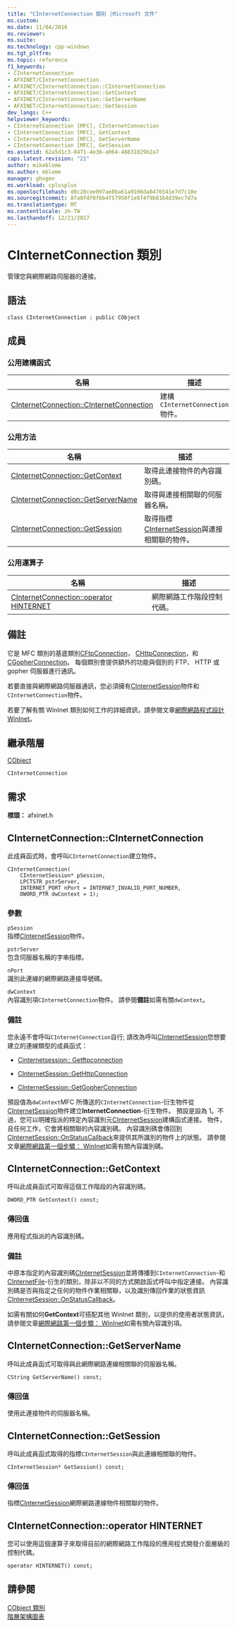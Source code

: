 ```yaml
---
title: "CInternetConnection 類別 |Microsoft 文件"
ms.custom: 
ms.date: 11/04/2016
ms.reviewer: 
ms.suite: 
ms.technology: cpp-windows
ms.tgt_pltfrm: 
ms.topic: reference
f1_keywords:
- CInternetConnection
- AFXINET/CInternetConnection
- AFXINET/CInternetConnection::CInternetConnection
- AFXINET/CInternetConnection::GetContext
- AFXINET/CInternetConnection::GetServerName
- AFXINET/CInternetConnection::GetSession
dev_langs: C++
helpviewer_keywords:
- CInternetConnection [MFC], CInternetConnection
- CInternetConnection [MFC], GetContext
- CInternetConnection [MFC], GetServerName
- CInternetConnection [MFC], GetSession
ms.assetid: 62a5d1c3-8471-4e36-a064-48831829b2a7
caps.latest.revision: "21"
author: mikeblome
ms.author: mblome
manager: ghogen
ms.workload: cplusplus
ms.openlocfilehash: d0c20cee097ae0ba61a9106da0476541e7d7c18e
ms.sourcegitcommit: 8fa8fdf0fbb4f57950f1e8f4f9b81b4d39ec7d7a
ms.translationtype: MT
ms.contentlocale: zh-TW
ms.lasthandoff: 12/21/2017
---
```

# <a name="cinternetconnection-class"></a>CInternetConnection 類別
管理您與網際網路伺服器的連接。  
  
## <a name="syntax"></a>語法  
  
```  
class CInternetConnection : public CObject  
```  
  
## <a name="members"></a>成員  
  
### <a name="public-constructors"></a>公用建構函式  
  
|名稱|描述|  
|----------|-----------------|  
|[CInternetConnection::CInternetConnection](#cinternetconnection)|建構 `CInternetConnection` 物件。|  
  
### <a name="public-methods"></a>公用方法  
  
|名稱|描述|  
|----------|-----------------|  
|[CInternetConnection::GetContext](#getcontext)|取得此連接物件的內容識別碼。|  
|[CInternetConnection::GetServerName](#getservername)|取得與連接相關聯的伺服器名稱。|  
|[CInternetConnection::GetSession](#getsession)|取得指標[CInternetSession](../../mfc/reference/cinternetsession-class.md)與連接相關聯的物件。|  
  
### <a name="public-operators"></a>公用運算子  
  
|名稱|描述|  
|----------|-----------------|  
|[CInternetConnection::operator HINTERNET](#operator_hinternet)|網際網路工作階段控制代碼。|  
  
## <a name="remarks"></a>備註  
 它是 MFC 類別的基底類別[CFtpConnection](../../mfc/reference/cftpconnection-class.md)， [CHttpConnection](../../mfc/reference/chttpconnection-class.md)，和[CGopherConnection](../../mfc/reference/cgopherconnection-class.md)。 每個類別會提供額外的功能與個別的 FTP、 HTTP 或 gopher 伺服器進行通訊。  
  
 若要直接與網際網路伺服器通訊，您必須擁有[CInternetSession](../../mfc/reference/cinternetsession-class.md)物件和`CInternetConnection`物件。  
  
 若要了解有關 WinInet 類別如何工作的詳細資訊，請參閱文章[網際網路程式設計 WinInet](../../mfc/win32-internet-extensions-wininet.md)。  
  
## <a name="inheritance-hierarchy"></a>繼承階層  
 [CObject](../../mfc/reference/cobject-class.md)  
  
 `CInternetConnection`  
  
## <a name="requirements"></a>需求  
 **標頭：** afxinet.h  
  
##  <a name="cinternetconnection"></a>CInternetConnection::CInternetConnection  
 此成員函式時，會呼叫`CInternetConnection`建立物件。  
  
```  
CInternetConnection(
    CInternetSession* pSession,  
    LPCTSTR pstrServer,  
    INTERNET_PORT nPort = INTERNET_INVALID_PORT_NUMBER,  
    DWORD_PTR dwContext = 1);
```  
  
### <a name="parameters"></a>參數  
 `pSession`  
 指標[CInternetSession](../../mfc/reference/cinternetsession-class.md)物件。  
  
 `pstrServer`  
 包含伺服器名稱的字串指標。  
  
 `nPort`  
 識別此連線的網際網路連接埠號碼。  
  
 `dwContext`  
 內容識別項`CInternetConnection`物件。 請參閱**備註**如需有關`dwContext`。  
  
### <a name="remarks"></a>備註  
 您永遠不會呼叫`CInternetConnection`自行; 請改為呼叫[CInternetSession](../../mfc/reference/cinternetsession-class.md)您想要建立的連線類型的成員函式：  
  
- [Cinternetsession:: Getftpconnection](../../mfc/reference/cinternetsession-class.md#getftpconnection)  
  
- [CInternetSession::GetHttpConnection](../../mfc/reference/cinternetsession-class.md#gethttpconnection)  
  
- [CInternetSession::GetGopherConnection](../../mfc/reference/cinternetsession-class.md#getgopherconnection)  
  
 預設值為`dwContext`MFC 所傳送的`CInternetConnection`-衍生物件從[CInternetSession](../../mfc/reference/cinternetsession-class.md)物件建立**InternetConnection**-衍生物件。 預設是設為 1。不過，您可以明確指派的特定內容識別元[CInternetSession](../../mfc/reference/cinternetsession-class.md#cinternetsession)建構函式連接。 物件，且任何工作，它會將相關聯的內容識別碼。 內容識別碼會傳回到[CInternetSession::OnStatusCallback](../../mfc/reference/cinternetsession-class.md#onstatuscallback)來提供其所識別的物件上的狀態。 請參閱文章[網際網路第一個步驟： WinInet](../../mfc/wininet-basics.md)如需有關內容識別碼。  
  
##  <a name="getcontext"></a>CInternetConnection::GetContext  
 呼叫此成員函式可取得這個工作階段的內容識別碼。  
  
```  
DWORD_PTR GetContext() const;  
```  
  
### <a name="return-value"></a>傳回值  
 應用程式指派的內容識別碼。  
  
### <a name="remarks"></a>備註  
 中原本指定的內容識別碼[CInternetSession](../../mfc/reference/cinternetsession-class.md)並將傳播到`CInternetConnection`-和[CInternetFile](../../mfc/reference/cinternetfile-class.md)-衍生的類別，除非以不同的方式開啟函式呼叫中指定連接。 內容識別碼是否與指定之任何的物件作業相關聯，以及識別傳回作業的狀態資訊[CInternetSession::OnStatusCallback](../../mfc/reference/cinternetsession-class.md#onstatuscallback)。  
  
 如需有關如何**GetContext**可搭配其他 WinInet 類別，以提供的使用者狀態資訊，請參閱文章[網際網路第一個步驟： WinInet](../../mfc/wininet-basics.md)如需有關內容識別項。  
  
##  <a name="getservername"></a>CInternetConnection::GetServerName  
 呼叫此成員函式可取得與此網際網路連線相關聯的伺服器名稱。  
  
```  
CString GetServerName() const;  
```  
  
### <a name="return-value"></a>傳回值  
 使用此連接物件的伺服器名稱。  
  
##  <a name="getsession"></a>CInternetConnection::GetSession  
 呼叫此成員函式取得的指標`CInternetSession`與此連線相關聯的物件。  
  
```  
CInternetSession* GetSession() const;  
```  
  
### <a name="return-value"></a>傳回值  
 指標[CInternetSession](../../mfc/reference/cinternetsession-class.md)網際網路連線物件相關聯的物件。  
  
##  <a name="operator_hinternet"></a>CInternetConnection::operator HINTERNET  
 您可以使用這個運算子來取得目前的網際網路工作階段的應用程式開發介面層級的控制代碼。  
  
```  
operator HINTERNET() const;  
```  
  
## <a name="see-also"></a>請參閱  
 [CObject 類別](../../mfc/reference/cobject-class.md)   
 [階層架構圖表](../../mfc/hierarchy-chart.md)



